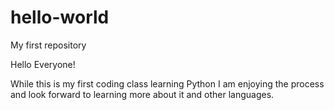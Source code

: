# hello-world
My first repository

Hello Everyone!

While this is my first coding class learning Python I am enjoying the process and look forward to learning more about it and other
languages.
